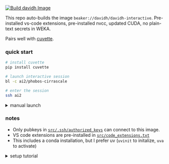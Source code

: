 [![Build davidh Image](https://github.com/davidheineman/beaker_image/actions/workflows/build-image.yml/badge.svg)](https://github.com/davidheineman/beaker_image/actions/workflows/build-image.yml)

This repo auto-builds the image `beaker://davidh/davidh-interactive`. Pre-installed vs-code extensions, pre-installed nvcc, updated CUDA, no plain-text secrets in WEKA. 

Pairs well with [cuvette](https://github.com/davidheineman/cuvette).

### quick start

```sh
# install cuvette
pip install cuvette

# launch interactive session
bl -c ai2/phobos-cirrascale

# enter the session
ssh ai2
```

<details>
<summary>manual launch</summary>

```sh
beaker session create \
    --name quick-start \
    --cluster ai2/phobos-cirrascale \
    --image beaker://davidh/davidh-interactive \
    --workspace ai2/davidh \
    --priority normal \
    --budget ai2/oe-base \
    --bare --detach --port 8080 \
    --workdir /oe-eval-default/davidh \
    --mount src=weka,ref=oe-eval-default,dst=/oe-eval-default \
    --mount src=weka,ref=oe-training-default,dst=/oe-training-default \
    --mount src=weka,ref=oe-data-default,dst=/oe-data-default \
    --mount src=weka,ref=oe-adapt-default,dst=/oe-adapt-default \
    --mount src=secret,ref=davidh-ssh-key,dst=/root/.ssh/id_rsa \
    -- /entrypoint.sh
```

(of course, `--gpus` for GPUs, e.g. `--cluster ai2/neptune-cirrascale --gpus 1`)

</details>

### notes

- Only pubkeys in [`src/.ssh/authorized_keys`](./src/.ssh/authorized_keys) can connect to this image.
- VS code extensions are pre-installed in [`src/code_extensions.txt`](./src/code_extensions.txt)
- This includes a conda installation, but I prefer uv (`uvinit` to initalize, `uva` to activate)

<details>
<summary>setup tutorial</summary>

### tutorial
1. Fork this repo
2. Update references for `davidh` to your workspace/desired image name
3. Grab your [Beaker user token](https://beaker.allen.ai/user/davidh/settings/token) and set it to the `BEAKER_TOKEN` secret in GitHub Actions: https://github.com/davidheineman/beaker_image/settings/secrets/actions
4. To use git on the remote, add your pubkey (`cat ~/.ssh/id_rsa.pub`) to your GitHub account: https://github.com/settings/keys. Then, update your GitHub email in `src/.gitconfig`:
```sh
[user]
    name = [YOUR GIT NAME]
    email = [YOUR GIT EMAIL]

[safe]
    directory = [YOUR WEKA DIR]
```
5. [Optional] Test your build locally:
```sh
docker build -t davidh-interactive .
docker run -it -p 8080:8080 davidh-interactive
# docker run --rm davidh-interactive
ssh -p 8080 root@127.0.0.1
beaker image delete davidh/davidh-interactive
beaker image create --name davidh-interactive davidh-interactive
```

</details>

